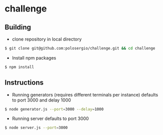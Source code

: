# challenge

## Building
* clone repository in local directory
```sh
$ git clone git@github.com:polosergio/challenge.git && cd challenge
```
* Install npm packages
```sh
$ npm install
```

## Instructions
* Running generators (requires different terminals per instance) defaults to port 3000 and delay 1000
```sh
$ node generator.js --port=3000 --delay=1000
```
* Running server defaults to port 3000
```sh
$ node server.js --port=3000
```
